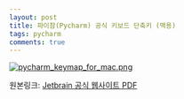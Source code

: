 ```yaml
---
layout: post
title: 파이참(Pycharm) 공식 키보드 단축키 (맥용)
tags: pycharm
comments: true
---
```


[![pycharm_keymap_for_mac.png](https://s26.postimg.org/4cc3mwv09/pycharm_keymap_for_mac.png)](https://postimg.org/image/n4nyqhred/)

원본링크: [Jetbrain 공식 웹사이트 PDF](https://www.google.co.kr/url?sa=t&rct=j&q=&esrc=s&source=web&cd=1&cad=rja&uact=8&ved=0ahUKEwif04n3s7fVAhXCurwKHaH7BLUQFgglMAA&url=https%3A%2F%2Fresources.jetbrains.com%2Fstorage%2Fproducts%2Fpycharm%2Fdocs%2FPyCharm_ReferenceCard_mac.pdf&usg=AFQjCNGpzZ1ZUeqY5TEsMsdimksvQmjsIw)
